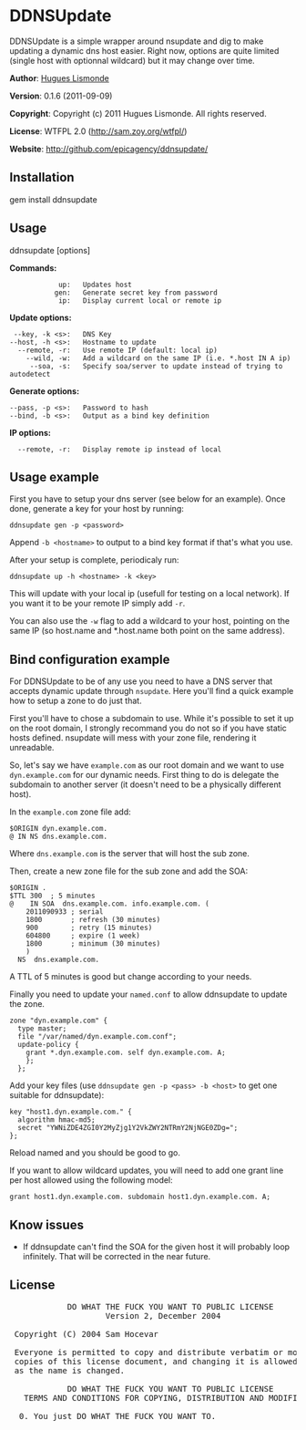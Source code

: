 DDNSUpdate
==========

DDNSUpdate is a simple wrapper around nsupdate and dig to make updating
a dynamic dns host easier. Right now, options are quite limited (single
host with optionnal wildcard) but it may change over time.

**Author**:    [Hugues Lismonde](mailto:ryan@wonko.com)

**Version**:   0.1.6 (2011-09-09)

**Copyright**: Copyright (c) 2011 Hugues Lismonde. All rights reserved.

**License**:   WTFPL 2.0 (http://sam.zoy.org/wtfpl/)

**Website**:   http://github.com/epicagency/ddnsupdate/


Installation
------------

  gem install ddnsupdate

Usage
-----

ddnsupdate <command> [options]

**Commands:**

                up:   Updates host
               gen:   Generate secret key from password
                ip:   Display current local or remote ip

**Update options:**

     --key, -k <s>:   DNS Key
    --host, -h <s>:   Hostname to update
      --remote, -r:   Use remote IP (default: local ip)
        --wild, -w:   Add a wildcard on the same IP (i.e. *.host IN A ip)
         --soa, -s:   Specify soa/server to update instead of trying to autodetect

**Generate options:**

    --pass, -p <s>:   Password to hash
    --bind, -b <s>:   Output as a bind key definition

**IP options:**

      --remote, -r:   Display remote ip instead of local

Usage example
-------------

First you have to setup your dns server (see below for an example). Once
done, generate a key for your host by running:

    ddnsupdate gen -p <password>

Append `-b <hostname>` to output to a bind key format if that's what you
use.

After your setup is complete, periodicaly run:

    ddnsupdate up -h <hostname> -k <key>

This will update <hostname> with your local ip (usefull for testing on a
local network). If you want it to be your remote IP simply add `-r`.

You can also use the `-w` flag to add a wildcard to your host, pointing
on the same IP (so host.name and \*.host.name both point on the same
address).

Bind configuration example
--------------------------

For DDNSUpdate to be of any use you need to have a DNS server that
accepts dynamic update through `nsupdate`. Here you'll find a quick
example how to setup a zone to do just that.

First you'll have to chose a subdomain to use. While it's possible to
set it up on the root domain, I strongly recommand you do not so if you
have static hosts defined. nsupdate will mess with your zone file,
rendering it unreadable.

So, let's say we have `example.com` as our root domain and we want to
use `dyn.example.com` for our dynamic needs. First thing to do is
delegate the subdomain to another server (it doesn't need to be a
physically different host).

In the `example.com` zone file add:

    $ORIGIN dyn.example.com.
    @ IN NS dns.example.com.

Where `dns.example.com` is the server that will host the sub zone.

Then, create a new zone file for the sub zone and add the SOA:

    $ORIGIN .
    $TTL 300  ; 5 minutes
    @    IN SOA  dns.example.com. info.example.com. (
        2011090933 ; serial
        1800       ; refresh (30 minutes)
        900        ; retry (15 minutes)
        604800     ; expire (1 week)
        1800       ; minimum (30 minutes)
        )
      NS  dns.example.com.

A TTL of 5 minutes is good but change according to your needs.

Finally you need to update your `named.conf` to allow ddnsupdate to
update the zone.

    zone "dyn.example.com" {
      type master;
      file "/var/named/dyn.example.com.conf";
      update-policy {
        grant *.dyn.example.com. self dyn.example.com. A;
        };
      };

Add your key files (use `ddnsupdate gen -p <pass> -b <host>` to get one
suitable for ddnsupdate):

    key "host1.dyn.example.com." {
      algorithm hmac-md5;
      secret "YWNiZDE4ZGI0Y2MyZjg1Y2VkZWY2NTRmY2NjNGE0ZDg=";
    };

Reload named and you should be good to go.

If you want to allow wildcard updates, you will need to add one grant
line per host allowed using the following model:

    grant host1.dyn.example.com. subdomain host1.dyn.example.com. A;

Know issues
-----------

* If ddnsupdate can't find the SOA for the given host it will probably
loop infinitely. That will be corrected in the near future.

License
-------
<pre>
            DO WHAT THE FUCK YOU WANT TO PUBLIC LICENSE 
                    Version 2, December 2004 

 Copyright (C) 2004 Sam Hocevar <sam@hocevar.net> 

 Everyone is permitted to copy and distribute verbatim or modified 
 copies of this license document, and changing it is allowed as long 
 as the name is changed. 

            DO WHAT THE FUCK YOU WANT TO PUBLIC LICENSE 
   TERMS AND CONDITIONS FOR COPYING, DISTRIBUTION AND MODIFICATION 

  0. You just DO WHAT THE FUCK YOU WANT TO.
</pre>
